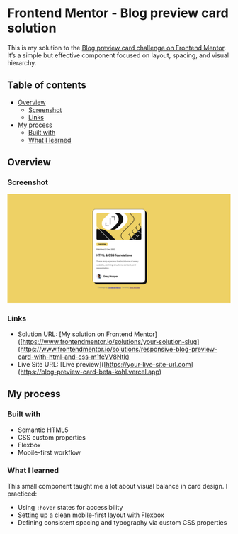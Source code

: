 # Frontend Mentor - Blog preview card solution

This is my solution to the [Blog preview card challenge on Frontend Mentor](https://www.frontendmentor.io/challenges/blog-preview-card-ckPaj01IcS). It’s a simple but effective component focused on layout, spacing, and visual hierarchy.

## Table of contents

- [Overview](#overview)
  - [Screenshot](#screenshot)
  - [Links](#links)
- [My process](#my-process)
  - [Built with](#built-with)
  - [What I learned](#what-i-learned)

## Overview

### Screenshot

![Screenshot of my solution](/assets/images/screenshot.png)

### Links

- Solution URL: [My solution on Frontend Mentor]([https://www.frontendmentor.io/solutions/your-solution-slug](https://www.frontendmentor.io/solutions/responsive-blog-preview-card-with-html-and-css-m1feVV8Ntk)
- Live Site URL: [Live preview]([https://your-live-site-url.com](https://blog-preview-card-beta-kohl.vercel.app)

## My process

### Built with

- Semantic HTML5
- CSS custom properties
- Flexbox
- Mobile-first workflow

### What I learned

This small component taught me a lot about visual balance in card design. I practiced:

- Using `:hover` states for accessibility
- Setting up a clean mobile-first layout with Flexbox
- Defining consistent spacing and typography via custom CSS properties
